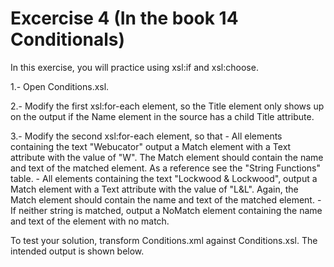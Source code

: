 # Excercise 4 (In the book 14 Conditionals)

In this exercise, you will practice using xsl:if and xsl:choose.

1.- Open Conditions.xsl.

2.- Modify the first xsl:for-each element, so the Title element only shows up on the output if the Name element in the source has a child Title attribute.

3.- Modify the second xsl:for-each element, so that
	- All elements containing the text "Webucator" output a Match element with a Text attribute with the value of "W". The Match element should contain the name and text of the matched element. As a reference see the "String Functions" table.
	- All elements containing the text "Lockwood & Lockwood", output a Match element with a Text attribute with the value of "L&L". Again, the Match element should contain the name and text of the matched element.
	- If neither string is matched, output a NoMatch element containing the name and text of the element with no match.

To test your solution, transform Conditions.xml against Conditions.xsl. The intended output is shown below.
